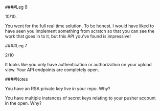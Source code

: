 ####Leg 6

10/10.

You went for the full real time solution. To be honest, I would have 
liked to have seen you implement something from scratch so that you can see
the work that goes in to it, but this API you've found is impressive!

####Leg 7

2/10

It looks like you only have authentication or authorization on your upload
view. Your API endpoints are completely open. 


####Notes

You have an RSA private key live in your repo. Why?

You have multiple instances of secret keys relating to your pusher account
in the open. Why?
